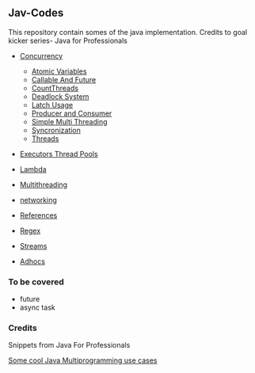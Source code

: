 ## Jav-Codes

This repository contain somes of the java implementation.
Credits to goal kicker series- Java for Professionals

- [Concurrency](src/concurrency)
    - [Atomic Variables](src/concurrency/atomic)
    - [Callable And Future](src/concurrency/CallablesAndFuture)
    - [CountThreads](src/concurrency/CountThreads)
    - [Deadlock System](src/concurrency/DeadLockSystem)
    - [Latch Usage](src/concurrency/Latch)
    - [Producer and Consumer](src/concurrency/producerConsumer)
    - [Simple Multi Threading](src/concurrency/SimpleMultiThreading)
    - [Syncronization](src/concurrency/syncronization)
    - [Threads](src/concurrency/ThreadsInJava)
    
- [Executors Thread Pools](src/ExecutorThreadPools)
- [Lambda](src/lambda)
- [Multithreading](src/Multithreading)
- [networking](src/networking)
- [References](src/references)
- [Regex](src/regex)
- [Streams](src/Streams)
- [Adhocs](src/adhocs)

### To be covered
- future
- async task

### Credits

Snippets from Java For Professionals

[Some cool Java Multiprogramming use cases](/src/useCase/)